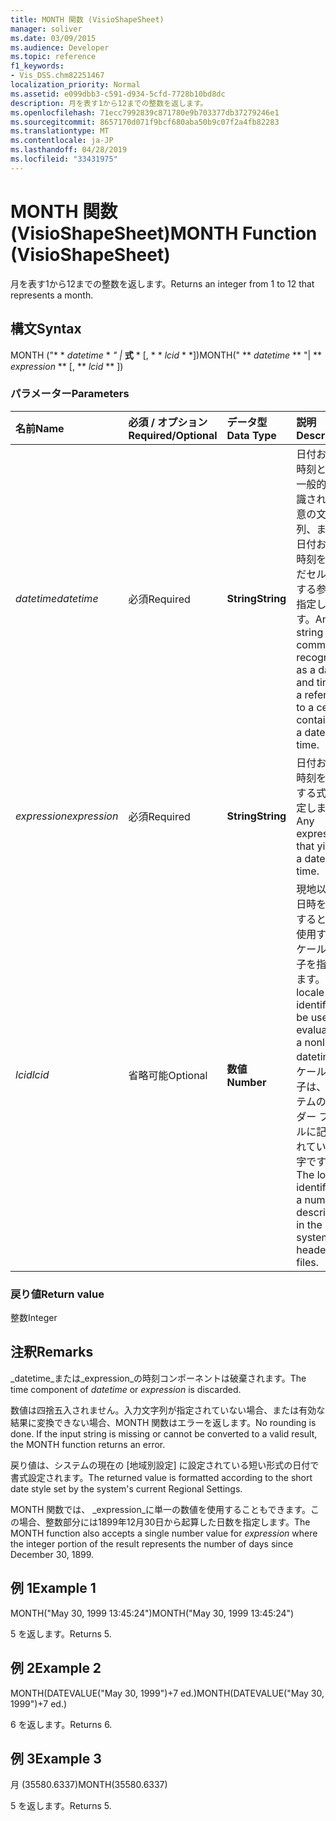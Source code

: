 ```yaml
---
title: MONTH 関数 (VisioShapeSheet)
manager: soliver
ms.date: 03/09/2015
ms.audience: Developer
ms.topic: reference
f1_keywords:
- Vis_DSS.chm82251467
localization_priority: Normal
ms.assetid: e099dbb3-c591-d934-5cfd-7728b10bd8dc
description: 月を表す1から12までの整数を返します。
ms.openlocfilehash: 71ecc7992839c871780e9b703377db37279246e1
ms.sourcegitcommit: 8657170d071f9bcf680aba50b9c07f2a4fb82283
ms.translationtype: MT
ms.contentlocale: ja-JP
ms.lasthandoff: 04/28/2019
ms.locfileid: "33431975"
---
```

# <a name="month-function-visioshapesheet"></a><span data-ttu-id="ad18d-103">MONTH 関数 (VisioShapeSheet)</span><span class="sxs-lookup"><span data-stu-id="ad18d-103">MONTH Function (VisioShapeSheet)</span></span>

<span data-ttu-id="ad18d-104">月を表す1から12までの整数を返します。</span><span class="sxs-lookup"><span data-stu-id="ad18d-104">Returns an integer from 1 to 12 that represents a month.</span></span>
  
## <a name="syntax"></a><span data-ttu-id="ad18d-105">構文</span><span class="sxs-lookup"><span data-stu-id="ad18d-105">Syntax</span></span>

<span data-ttu-id="ad18d-106">MONTH ("\* \* *datetime* \* *" |* **式** \* [, \* \* *lcid* \* \*])</span><span class="sxs-lookup"><span data-stu-id="ad18d-106">MONTH(" \*\* *datetime* \*\* "| \*\* *expression* \*\* [, \*\* *lcid* \*\* ])</span></span> 
  
### <a name="parameters"></a><span data-ttu-id="ad18d-107">パラメーター</span><span class="sxs-lookup"><span data-stu-id="ad18d-107">Parameters</span></span>

|<span data-ttu-id="ad18d-108">**名前**</span><span class="sxs-lookup"><span data-stu-id="ad18d-108">**Name**</span></span>|<span data-ttu-id="ad18d-109">**必須 / オプション**</span><span class="sxs-lookup"><span data-stu-id="ad18d-109">**Required/Optional**</span></span>|<span data-ttu-id="ad18d-110">**データ型**</span><span class="sxs-lookup"><span data-stu-id="ad18d-110">**Data Type**</span></span>|<span data-ttu-id="ad18d-111">**説明**</span><span class="sxs-lookup"><span data-stu-id="ad18d-111">**Description**</span></span>|
|:-----|:-----|:-----|:-----|
| <span data-ttu-id="ad18d-112">_datetime_</span><span class="sxs-lookup"><span data-stu-id="ad18d-112">_datetime_</span></span> <br/> |<span data-ttu-id="ad18d-113">必須</span><span class="sxs-lookup"><span data-stu-id="ad18d-113">Required</span></span>  <br/> |<span data-ttu-id="ad18d-114">**String**</span><span class="sxs-lookup"><span data-stu-id="ad18d-114">**String**</span></span> <br/> |<span data-ttu-id="ad18d-115">日付および時刻として一般的に認識される任意の文字列、または日付および時刻を含んだセルに対する参照を指定します。</span><span class="sxs-lookup"><span data-stu-id="ad18d-115">Any string commonly recognized as a date and time or a reference to a cell containing a date and time.</span></span>  <br/> |
| <span data-ttu-id="ad18d-116">_expression_</span><span class="sxs-lookup"><span data-stu-id="ad18d-116">_expression_</span></span> <br/> |<span data-ttu-id="ad18d-117">必須</span><span class="sxs-lookup"><span data-stu-id="ad18d-117">Required</span></span>  <br/> |<span data-ttu-id="ad18d-118">**String**</span><span class="sxs-lookup"><span data-stu-id="ad18d-118">**String**</span></span> <br/> | <span data-ttu-id="ad18d-119">日付および時刻を算出する式を指定します。</span><span class="sxs-lookup"><span data-stu-id="ad18d-119">Any expression that yields a date and time.</span></span>  <br/> |
| <span data-ttu-id="ad18d-120">_lcid_</span><span class="sxs-lookup"><span data-stu-id="ad18d-120">_lcid_</span></span> <br/> |<span data-ttu-id="ad18d-121">省略可能</span><span class="sxs-lookup"><span data-stu-id="ad18d-121">Optional</span></span>  <br/> |<span data-ttu-id="ad18d-122">**数値**</span><span class="sxs-lookup"><span data-stu-id="ad18d-122">**Number**</span></span> <br/> |<span data-ttu-id="ad18d-123">現地以外の日時を計算するときに使用するロケール識別子を指定します。</span><span class="sxs-lookup"><span data-stu-id="ad18d-123">The locale identifier to be used in evaluating a nonlocal datetime.</span></span> <span data-ttu-id="ad18d-124">ロケール識別子は、システムのヘッダー ファイルに記述されている数字です。</span><span class="sxs-lookup"><span data-stu-id="ad18d-124">The locale identifier is a number described in the system header files.</span></span>  <br/> |
   
### <a name="return-value"></a><span data-ttu-id="ad18d-125">戻り値</span><span class="sxs-lookup"><span data-stu-id="ad18d-125">Return value</span></span>

<span data-ttu-id="ad18d-126">整数</span><span class="sxs-lookup"><span data-stu-id="ad18d-126">Integer</span></span>
  
## <a name="remarks"></a><span data-ttu-id="ad18d-127">注釈</span><span class="sxs-lookup"><span data-stu-id="ad18d-127">Remarks</span></span>

<span data-ttu-id="ad18d-128">_datetime_または_expression_の時刻コンポーネントは破棄されます。</span><span class="sxs-lookup"><span data-stu-id="ad18d-128">The time component of  _datetime_ or  _expression_ is discarded.</span></span> 
  
<span data-ttu-id="ad18d-p102">数値は四捨五入されません。入力文字列が指定されていない場合、または有効な結果に変換できない場合、MONTH 関数はエラーを返します。</span><span class="sxs-lookup"><span data-stu-id="ad18d-p102">No rounding is done. If the input string is missing or cannot be converted to a valid result, the MONTH function returns an error.</span></span>
  
<span data-ttu-id="ad18d-131">戻り値は、システムの現在の [地域別設定] に設定されている短い形式の日付で書式設定されます。</span><span class="sxs-lookup"><span data-stu-id="ad18d-131">The returned value is formatted according to the short date style set by the system's current Regional Settings.</span></span>
  
<span data-ttu-id="ad18d-132">MONTH 関数では、 _expression_に単一の数値を使用することもできます。この場合、整数部分には1899年12月30日から起算した日数を指定します。</span><span class="sxs-lookup"><span data-stu-id="ad18d-132">The MONTH function also accepts a single number value for  _expression_ where the integer portion of the result represents the number of days since December 30, 1899.</span></span> 
  
## <a name="example-1"></a><span data-ttu-id="ad18d-133">例 1</span><span class="sxs-lookup"><span data-stu-id="ad18d-133">Example 1</span></span>

<span data-ttu-id="ad18d-134">MONTH("May 30, 1999 13:45:24")</span><span class="sxs-lookup"><span data-stu-id="ad18d-134">MONTH("May 30, 1999 13:45:24")</span></span>
  
<span data-ttu-id="ad18d-135">5 を返します。</span><span class="sxs-lookup"><span data-stu-id="ad18d-135">Returns 5.</span></span>
  
## <a name="example-2"></a><span data-ttu-id="ad18d-136">例 2</span><span class="sxs-lookup"><span data-stu-id="ad18d-136">Example 2</span></span>

<span data-ttu-id="ad18d-137">MONTH(DATEVALUE("May 30, 1999")+7 ed.)</span><span class="sxs-lookup"><span data-stu-id="ad18d-137">MONTH(DATEVALUE("May 30, 1999")+7 ed.)</span></span>
  
<span data-ttu-id="ad18d-138">6 を返します。</span><span class="sxs-lookup"><span data-stu-id="ad18d-138">Returns 6.</span></span>
  
## <a name="example-3"></a><span data-ttu-id="ad18d-139">例 3</span><span class="sxs-lookup"><span data-stu-id="ad18d-139">Example 3</span></span>

<span data-ttu-id="ad18d-140">月 (35580.6337)</span><span class="sxs-lookup"><span data-stu-id="ad18d-140">MONTH(35580.6337)</span></span>
  
<span data-ttu-id="ad18d-141">5 を返します。</span><span class="sxs-lookup"><span data-stu-id="ad18d-141">Returns 5.</span></span>
  

